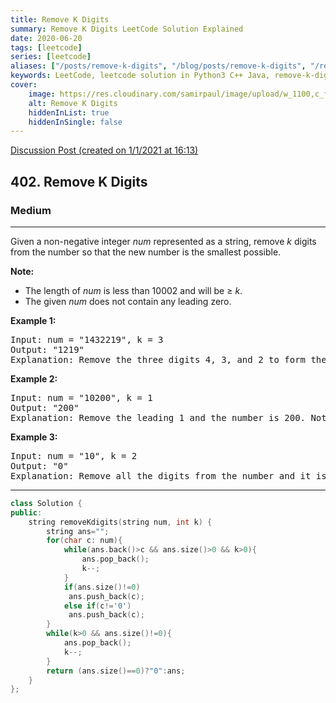 ```yaml
---
title: Remove K Digits
summary: Remove K Digits LeetCode Solution Explained
date: 2020-06-20
tags: [leetcode]
series: [leetcode]
aliases: ["/posts/remove-k-digits", "/blog/posts/remove-k-digits", "/remove-k-digits"]
keywords: LeetCode, leetcode solution in Python3 C++ Java, remove-k-digits solution
cover:
    image: https://res.cloudinary.com/samirpaul/image/upload/w_1100,c_fit,co_rgb:FFFFFF,l_text:Arial_70_bold:Remove K Digits/problem-solving.webp
    alt: Remove K Digits
    hiddenInList: true
    hiddenInSingle: false
---
```



[Discussion Post (created on 1/1/2021 at 16:13)](https://leetcode.com/problems/remove-k-digits/discuss/1044925/Simple-C%2B%2B-or-Using-string-as-stack)  
<h2>402. Remove K Digits</h2><h3>Medium</h3><hr><div><p>Given a non-negative integer <i>num</i> represented as a string, remove <i>k</i> digits from the number so that the new number is the smallest possible.
</p>

<p><b>Note:</b><br>
</p><ul>
<li>The length of <i>num</i> is less than 10002 and will be ≥ <i>k</i>.</li>
<li>The given <i>num</i> does not contain any leading zero.</li>
</ul>

<p></p>

<p><b>Example 1:</b>
</p><pre>Input: num = "1432219", k = 3
Output: "1219"
Explanation: Remove the three digits 4, 3, and 2 to form the new number 1219 which is the smallest.
</pre>
<p></p>

<p><b>Example 2:</b>
</p><pre>Input: num = "10200", k = 1
Output: "200"
Explanation: Remove the leading 1 and the number is 200. Note that the output must not contain leading zeroes.
</pre>
<p></p>

<p><b>Example 3:</b>
</p><pre>Input: num = "10", k = 2
Output: "0"
Explanation: Remove all the digits from the number and it is left with nothing which is 0.
</pre>
<p></p></div>

---




```cpp
class Solution {
public:
    string removeKdigits(string num, int k) {
        string ans="";
        for(char c: num){
            while(ans.back()>c && ans.size()>0 && k>0){
                ans.pop_back();
                k--;
            }
            if(ans.size()!=0)
             ans.push_back(c);
            else if(c!='0')
             ans.push_back(c);
        }
        while(k>0 && ans.size()!=0){
            ans.pop_back();
            k--;
        }
        return (ans.size()==0)?"0":ans;
    }
};
```
